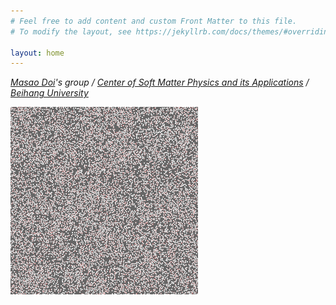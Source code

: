 ```yaml
---
# Feel free to add content and custom Front Matter to this file.
# To modify the layout, see https://jekyllrb.com/docs/themes/#overriding-theme-defaults

layout: home
---
```


*[Masao Doi](http://mdoi.jp/index_E.html)'s group / [Center of Soft Matter Physics and its Applications](http://physics.buaa.edu.cn/info/1073/1724.htm) / [Beihang University](https://www.buaa.edu.cn)*

![sedimentation](/assets/img/sedimentation.gif)
